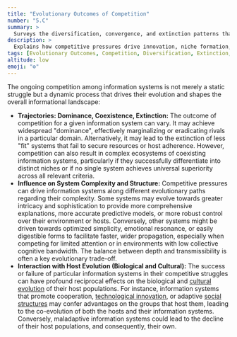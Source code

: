 ```yaml
---
title: "Evolutionary Outcomes of Competition"
number: "5.C"
summary: >
  Surveys the diversification, convergence, and extinction patterns that result when information systems struggle over shared substrates.
description: >
  Explains how competitive pressures drive innovation, niche formation, and systemic resets, using examples from language shifts to technological paradigm fights.
tags: [Evolutionary Outcomes, Competition, Diversification, Extinction, Information]
altitude: low
emoji: "⚙️"
---
```


<!--

- What does dominance really mean? What does extinction mean? Global vs local.
- Operationalize "fitness"
- Illustrate co-evolution
- How about predictions?

-->

The ongoing competition among information systems is not merely a static struggle but a dynamic process that drives their evolution and shapes the overall informational landscape:

- **Trajectories: Dominance, Coexistence, Extinction:** The outcome of competition for a given information system can vary. It may achieve widespread "dominance", effectively marginalizing or eradicating rivals in a particular domain. Alternatively, it may lead to the extinction of less "fit" systems that fail to secure resources or host adherence. However, competition can also result in complex ecosystems of coexisting information systems, particularly if they successfully differentiate into distinct niches or if no single system achieves universal superiority across all relevant criteria.
- **Influence on System Complexity and Structure:** Competitive pressures can drive information systems along different evolutionary paths regarding their complexity. Some systems may evolve towards greater intricacy and sophistication to provide more comprehensive explanations, more accurate predictive models, or more robust control over their environment or hosts. Conversely, other systems might be driven towards optimized simplicity, emotional resonance, or easily digestible forms to facilitate faster, wider propagation, especially when competing for limited attention or in environments with low collective cognitive bandwidth. The balance between depth and transmissibility is often a key evolutionary trade-off.
- **Interaction with Host Evolution (Biological and Cultural):** The success or failure of particular information systems in their competitive struggles can have profound reciprocal effects on the biological and [cultural evolution](../glossary/C.md#cultural-evolution) of their host populations. For instance, information systems that promote cooperation, [technological innovation](../glossary/T.md#technological-innovation), or adaptive [social structures](../glossary/S.md#social-structures) may confer advantages on the groups that host them, leading to the co-evolution of both the hosts and their information systems. Conversely, maladaptive information systems could lead to the decline of their host populations, and consequently, their own.